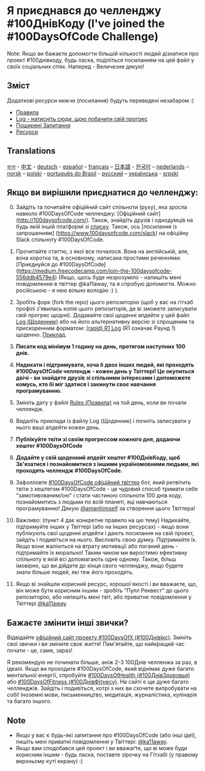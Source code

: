 # Я приєднався до челленджу #100ДнівКоду (I've joined the #100DaysOfCode Challenge)

Note: Якщо ви бажаєте допомогти більшій кількості людей дізнатися про проект #100днівкоду, будь ласка, поділіться посиланням на цей файл
 у своїх соціальних сітях. Наперед - Величезне дякую!

## Зміст

Додаткові ресурси нижче (посилання) будуть переведені незабаром :)
* [Правила](rules.md)
* [Log - натисніть сюди, щою побачити свій прогрес](log.md)
* [Поширені Запитання](FAQ.md)
* [Ресурси](resources.md)

## Translations
[বাংলা](../bn/README.md) - [中文](../ch/README.md) - [deutsch](../de/README.md) - [español](../es/README.md) – [français](../fr/FAQ-fr.md) – [日本語](../ja/README.md) - [한국어](../ko/README-ko.md) – [nederlands](../nl/README.md) – [norsk](../no/README.md) –  [polski](../pl/README.md) - [português do Brasil](../pt-br/LEIAME.md) - [русский](../ru/README-ru.md) – [українська](../ua/README-ua.md) - [srpski](intl/sr/README-sr.md)


## Якщо ви вирішили приєднатися до челленджу:

0. Зайдіть та почитайте офіційний  сайт спільноти (руху), яка зросла навколо #100DaysOfCode челленджу: [Офіційний сайт]
(http://100daysofcode.com/).
Також, знайдіть друзів і однодумців на будь якій іншій платформі зі [списку](http://www.100DaysOfCode.com/connect).
Також, ось [посилання із запрошенням]
(https://www.100daysofcode.com/slack)
на офіційну Slack спільноту #100DaysOfCode.

1. Прочитайте статтю, з якої все почалося. Вона на англійській, але, вона коротка та, в основному, написана простими реченнями: [Приєднуйся до #100DaysOfCode]
(https://medium.freecodecamp.com/join-the-100daysofcode-556ddb4579e4) (Якщо, щось буде незрозуміло - напишіть мені повідомлення в твіттер @ka11away,
та я спробую допомогти. Можно російською - я нею вільно володію :) ).

2. Зробіть форк (fork the repo) цього репозиторію (щоб у вас на гітхаб профілі з'явилась копія цього репозиторія, де ві зможете записувати свій прогрес щодня).
Додавайте свої щоденні апдейти у цей файл [Log (Щоденник)](log.md) або на його альтернативну версію зі спрощеним та прискоренним форматом: [(rapid) R1 Log](r1-log.md)
(R1 означає Раунд 1) щоденно. [Приклад](https://github.com/Kallaway/100-days-kallaway-log).

3. **Писати код мінімум 1 годину на день, протягом наступних 100 днів.**

4. **Надихати і підтримувати, хоча б двох інших людей, які проходять #100DaysOfCode челлендж - кожен день у Твіттері! Це окупиться двічі - ви знайдете друзів зі спільними інтересами і допоможете комусь, кто бі міг здатися і закинути своє навчання програмуванню.**

5. Змініть дату у файлі [Rules (Правила)](rules.md) на той день, коли ви почали челлендж.

6. Видаліть приклади із файлу Log (Щоденник) і почніть записувати у нього ваші апдейти кожен день.

7. **Публікуйте твіти зі своїм прогрессом кожного дня, додаючи хештег #100DaysOfCode**

8. **Додайте у свій щоденний апдейт хештег #100ДнівКоду, щоб Зв'язатися і познайомитися з іншими україномовними людьми, які проходять челлендж #100DaysOfCode.**

9. Зафолловте [#100DaysOfCode офіційний твіттер](https://twitter.com/_100DaysOfCode) бот, який ретвітить твіти з хештегом #100DaysOfCode - це чудовий способ тримати себе "замотивованим/ою" і стати частиною спільноти 100 днів коду, познайомитись з людьми по всій планеті, яці навчаються програмуванню! Дякую [@amanhimself](https://twitter.com/amanhimself) за створення цього Твіттера!

10. Важливо: (пункт 4 дає конкретне правило на цю тему) Надихайте, підтримуйте інших у Твіттері (або на інших ресурсах) - якщо вони публікують свої щоденні апдейти і дають посилання на свій проект, зайдіть і подивіться на нього. Висловіть свою думку. Підтримайте їх. Якщо вони жаліються на втрату мотивації або поганий день - підтримайте їх морально! Таким чином ми виростимо ефективну спільноту в якій всі допомагають одне одному. Також, більш імовірно, що ви дійдете до кінця свого челленджу, якщо будете знати більше людей, які теж його проходять.

11. Якщо ві знайшли корисний ресурс, хорошої якості і ви вважаєте, що, він може бути корисним іншим - зробіть "Пулл Реквест" до цього репозиторію, або напишіть мені твіт, або приватне повідомлення у Твіттері [@ka11away](https://www.twitter.com/ka11away).

## Бажаєте змінити інші звички?

Відвідайте [офіційний сайт проекту #100DaysOfX (#100ДнівІкс)](http://100daysofx.com/). Змініть свої звички і ви зміните своє життя! Пам'ятайте, що найкращий час почати - це, саме, зараз!

Я рекомендую не починати більше, аніж 2-3 100Днів челленжа за раз, в ідеалі. Якщо ви проходите #100DaysOfCode, який віднімає дуже багато ментальної енергії, спробуйте [#100DaysOfHealth (#100ДнівЗдоровья)](http://100daysofx.com/where-x-is/health/) або [#100DaysOfFitness (#100ДнівФітнесу)](http://100daysofx.com/challenges/). На сайті є ще дуже багато челленджів. Зайдіть і подивіться, котрі з них ви схочете випробувати на собі! Іноземні мови, письменництво, медитація, журналістика, кулінарія та багато іншого.

## Note

* Якщо у вас є будь-які запитання про #100DaysOfCode (або інші ідеї), пишіть мені приватні повідомлення у Твіттері: [@ka11away](https://twitter.com/ka11away).
* Якщо вам сподобався цей проект і ви вважаґте, що ві може буди корисним іншим - будь ласка, поставте зірочку на Гітхабі (у правому верхньому куті екрану) :)


